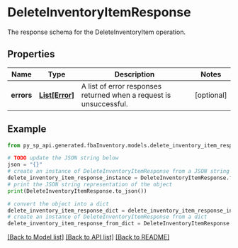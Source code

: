 # DeleteInventoryItemResponse

The response schema for the DeleteInventoryItem operation.

## Properties

Name | Type | Description | Notes
------------ | ------------- | ------------- | -------------
**errors** | [**List[Error]**](Error.md) | A list of error responses returned when a request is unsuccessful. | [optional] 

## Example

```python
from py_sp_api.generated.fbaInventory.models.delete_inventory_item_response import DeleteInventoryItemResponse

# TODO update the JSON string below
json = "{}"
# create an instance of DeleteInventoryItemResponse from a JSON string
delete_inventory_item_response_instance = DeleteInventoryItemResponse.from_json(json)
# print the JSON string representation of the object
print(DeleteInventoryItemResponse.to_json())

# convert the object into a dict
delete_inventory_item_response_dict = delete_inventory_item_response_instance.to_dict()
# create an instance of DeleteInventoryItemResponse from a dict
delete_inventory_item_response_from_dict = DeleteInventoryItemResponse.from_dict(delete_inventory_item_response_dict)
```
[[Back to Model list]](../README.md#documentation-for-models) [[Back to API list]](../README.md#documentation-for-api-endpoints) [[Back to README]](../README.md)


